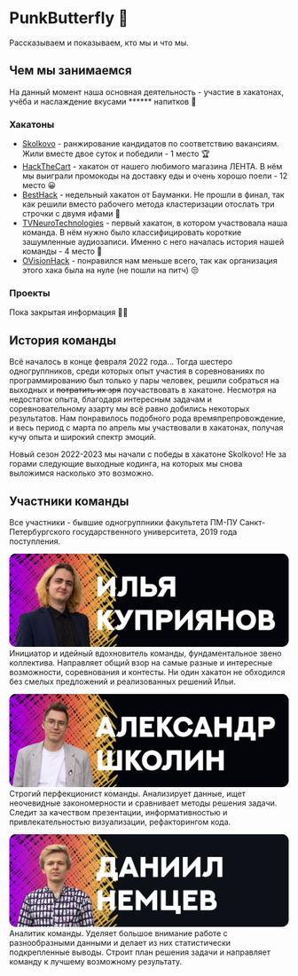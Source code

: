 # PunkButterfly 👋
Рассказываем и показываем, кто мы и что мы.

## Чем мы занимаемся

На данный момент наша основная деятельность - участие в хакатонах, учёба и наслаждение вкусами ****** напитков 🥂

### Хакатоны

* [Skolkovo](https://github.com/PunkButterfly/Hackathon-Skolkovo) - ранжирование кандидатов по соответствию вакансиям. Жили вместе двое суток и победили - 1 место :trophy:
* [HackTheCart](https://github.com/PunkButterfly/Hackathon-HackTheCart) - хакатон от нашего любимого магазина ЛЕНТА. В нём мы выиграли промокоды на доставку еды и очень хорошо поели - 12 место 😀
* [BestHack](https://github.com/PunkButterfly/Hackathon-BestHack) - недельный хакатон от Бауманки. Не прошли в финал, так как решили вместо рабочего метода кластеризации отослать три строчки с двумя ифами 🤪
* [TVNeuroTechnologies](https://github.com/PunkButterfly/Hackathon-TVNeuroTechnologies) - первый хакатон, в котором участвовала наша команда. В нём нужно было классифицировать короткие зашумленные аудиозаписи. Именно с него началась история нашей команды - 4 место :scroll:
* [OVisionHack](https://github.com/PunkButterfly/Hackathon-OVision-SearchBase) - понравился нам меньше всего, так как организация этого хака была на нуле (не пошли на питч) 😒


### Проекты

Пока закрытая информация 👨‍💻

## История команды

Всё началось в конце февраля 2022 года... 
Тогда шестеро одногруппников, среди которых опыт участия в соревнованиях по программированию был только у пары человек, решили собраться на выходных и ~~потратить их зря~~ поучаствовать в хакатоне. Несмотря на недостаток опыта, благодаря интересным задачам и соревновательному азарту мы всё равно добились некоторых результатов. Нам понравилось подобного рода времяпрепровождение, и весь период с марта по апрель мы участвовали в хакатонах, получая кучу опыта и широкий спектр эмоций.

Новый сезон 2022-2023 мы начали с победы в хакатоне Skolkovo! Не за горами следующие выходные кодинга, на которых мы снова выложимся насколько это возможно.

## Участники команды

Все участники - бывшие одногруппники факультета ПМ-ПУ Санкт-Петербургского государственного университета, 2019 года поступления.

[![Ilya Kupriyanov](https://github.com/PunkButterfly/.github/blob/main/assets/Ilya%20Kupriyanov.png)](https://github.com/IlyaKuprik)
Инициатор и идейный вдохновитель команды, фундаментальное звено коллектива. Направляет общий взор на самые разные и интересные возможности, соревнования и контесты. Ни один хакатон не обходился без смелых предложений и реализованных решений Ильи.

[![Alexandr Shkolin](https://github.com/PunkButterfly/.github/blob/main/assets/Alexandr%20Shkolin.png)](https://github.com/Kealfeyne)
Строгий перфекционист команды. Анализирует данные, ищет неочевидные закономерности и сравнивает методы решения задачи. Следит за качеством презентации, информативностью и привлекательностью визуализации, рефакторингом кода.

![Daniil Nemcev](https://github.com/PunkButterfly/.github/blob/main/assets/Daniil%20Nemcev.png)
Аналитик команды. Уделяет большое внимание работе с разнообразными данными и делает из них статистически подкрепленные выводы. Строит план решения задачи и направляет команду к лучшему возможному результату.
## 
